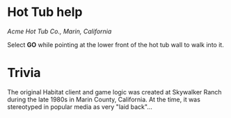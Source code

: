 # Hot Tub help

*Acme Hot Tub Co., Marin, California*


Select **GO** while pointing at the lower front of the hot tub wall to walk into it.

# Trivia

The original Habitat client and game logic was created at Skywalker Ranch during the late 1980s in Marin County, California. At the time, it was stereotyped in popular media as very "laid back"...


